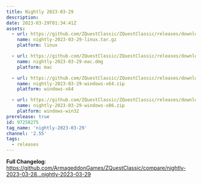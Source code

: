 ```yaml
---
title: Nightly 2023-03-29
description: 
date: 2023-03-29T01:34:41Z
assets: 
  - url: https://github.com/ZQuestClassic/ZQuestClassic/releases/download/nightly-2023-03-29/nightly-2023-03-29-linux.tar.gz
    name: nightly-2023-03-29-linux.tar.gz
    platform: linux

  - url: https://github.com/ZQuestClassic/ZQuestClassic/releases/download/nightly-2023-03-29/nightly-2023-03-29-mac.dmg
    name: nightly-2023-03-29-mac.dmg
    platform: mac

  - url: https://github.com/ZQuestClassic/ZQuestClassic/releases/download/nightly-2023-03-29/nightly-2023-03-29-windows-x64.zip
    name: nightly-2023-03-29-windows-x64.zip
    platform: windows-x64

  - url: https://github.com/ZQuestClassic/ZQuestClassic/releases/download/nightly-2023-03-29/nightly-2023-03-29-windows-x86.zip
    name: nightly-2023-03-29-windows-x86.zip
    platform: windows-win32
prerelease: true
id: 97258275
tag_name: 'nightly-2023-03-29'
channel: '2.55'
tags:
  - releases
---
```


**Full Changelog**: https://github.com/ArmageddonGames/ZQuestClassic/compare/nightly-2023-03-28...nightly-2023-03-29
